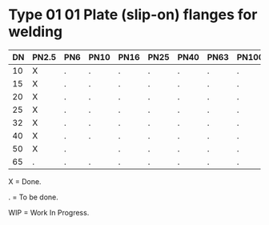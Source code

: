 # Type 01 01 Plate (slip-on) flanges for welding

| DN | PN2.5 | PN6 | PN10 | PN16 | PN25 | PN40 | PN63 | PN100 | PN160 | PN250 | PN320 | PN400 |
|----|-------|-------|-----|------|------|------|------|------|-------|-------|-------|-------|
| 10 | X     | .     | .   | .    | .    | .    | .    | .    | .     |       |       |       |
| 15 | X     | .     | .   | .    | .    | .    | .    | .    | .     |       |       |       |
| 20 | X     | .     | .   | .    | .    | .    | .    | .    | .     |       |       |       |
| 25 | X     | .     | .   | .    | .    | .    | .    | .    | .     |       |       |       |
| 32 | X     | .     | .   | .    | .    | .    | .    | .    | .     |       |       |       |
| 40 | X     | .     | .   | .    | .    | .    | .    | .    | .     |       |       |       |
| 50 | X     | .|    | .   | .    | .    | .    | .    | .    | .     |       |       |       |
| 65 | .     | .     | .   | .    | .    | .    | .    | .    | .     |       |       |       |

X = Done.

. = To be done.

WIP = Work In Progress.
